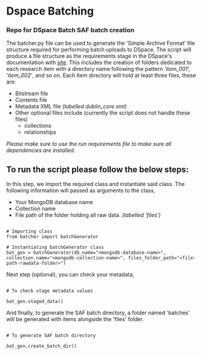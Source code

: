 # Dspace Batching
### Repo for DSpace Batch SAF batch creation

The batcher.py file can be used to generate the 'Simple Archive Format' file structure required for performing batch uploads to DSpace. The script will produce a file structure as the requirements stage in the DSpace's documentation with [site][1]. This includes the creation of folders dedicated to each research item with a directory name following the pattern *'item_001', 'item_002'*, and so on. Each item directory will hold at least three files, these are:  
- Bitstream file
- Contents file
- Metadata XML file *(labelled dublin_core.xml)*
- Other optional files include (currently the script does not handle these files)
  -    collections
  -    relationships

*Please make sure to use the run requirements file to make sure all dependencies are installed.* 

## To run the script please follow the below steps:  
In this step, we import the required class and instantiate said class. The following information will passed as arguments to the class,
- Your MongoDB database name
- Collection name
- File path of the folder holding all raw data. *(labelled 'files')*
~~~~

# Importing class
from batcher import batchGenerator

# Instantiating batchGenerator class
bat_gen = batchGenerator(db_name="<mongodb-database-name>", collection_name="<mongodb-collection-name>", files_folder_path="<file-path-rawdata-folder>")

~~~~

Next step (optional), you can check your metadata,  
~~~~

# To check stage metadata values

bat_gen.staged_data()

~~~~

And finally, to generate the SAF batch directory, a folder named 'batches' will be generated with items alongside the 'files' folder.
~~~~

# To generate SAF batch directory

bat_gen.create_batch_dir()

~~~~

[1]: https://wiki.lyrasis.org/pages/viewpage.action?pageId=104566653
